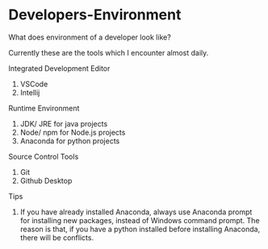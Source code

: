 # Developers-Environment
What does environment of a developer look like?

Currently these are the tools which I encounter almost daily.

Integrated Development Editor

1. VSCode
2. Intellij

Runtime Environment

1. JDK/ JRE for java projects
2. Node/ npm for Node.js projects
3. Anaconda for python projects

Source Control Tools

1. Git
2. Github Desktop

Tips

1. If you have already installed Anaconda, always use Anaconda prompt for installing new packages, instead of Windows command prompt. The reason is that, if you have a python installed before installing Anaconda, there will be conflicts.
